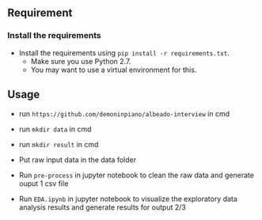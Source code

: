 Requirement
----------------------

### Install the requirements
 
* Install the requirements using `pip install -r requirements.txt`.
    * Make sure you use Python 2.7.
    * You may want to use a virtual environment for this.

Usage
-----------------------

* run `https://github.com/demoninpiano/albeado-interview` in cmd

* run `mkdir data` in cmd

* run `mkdir result` in cmd

* Put raw input data in the data folder

* Run  `pre-process` in jupyter notebook to clean the raw data and generate ouput 1 csv file

* Run  `EDA.ipynb` in jupyter notebook to visualize the exploratory data analysis results and generate results for output 2/3





